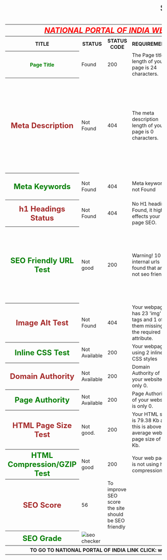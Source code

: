 <html>
<head><marquee><h1>SEO REPORT</h1></marquee>
<table>
<th colspan="6"><b><u><i><font color="red" size="5">NATIONAL PORTAL OF INDIA WEBSITE</font></i></u></b></th>
<tr>
<th><b>TITLE</b></th><th><b>STATUS</b></th><th><b>STATUS CODE</b></th><th><b>REQUIREMENTS</b></th><th><b>SUGGESTION</b></th>
</tr>
<tr>
<th><font color="green">Page Title</font></th>
<td>Found</td>
<td>200</td>
<td>The Page title length of your page is 24 characters.</td>
<td>Most search engines will truncate Page title to 65 characters.</td>
</tr>
<tr>
<th><font color="brown" size="5">Meta Description</font></th>
<td>Not Found</td>
<td>404</td>
<td>The meta description length of your page is 0 characters.</td> 
<td>Most search engines will truncate meta descriptions to 160 characters.National Portal of India is a single window access to information and services being provided by the various Indian Government entities.</td>
</tr>
<tr>
<th><font color="green" size="5">Meta Keywords</font></th>
<td>Not Found</td>
<td>404</td>
<td>Meta keywords not Found</td>
<td>Google Does not accept meta keywords any more.</td>
</tr>
<tr>
<th><font color="brown" size="5">h1 Headings Status</font></th>
<td>Not Found</td>
<td>404</td>
<td>No H1 headings Found, it highly effects your page SEO.</td>
<td>This page should contain h1,h2 heading.</td>
</tr>
<tr>
<th><font color="green" size="5">SEO Friendly URL Test</font></th>
<td>Not good</td>
<td>200</td>
<td>Warning! 10 internal urls found that are not seo friendly.</td>
<td>An SEO friendly url must caontain only lower alphabets, numbers, slashes(/), dash(-). Underscores, upercase Alphabets and specialchars (e-g: & ? %) are nto seo friendly.</td>
</tr>
<tr>
<th><font color="brown" size="5">Image Alt Test</font></th>
<td>Not Found</td>
<td>404</td>
<td>Your webpage has 23 'img' tags and 1 of them missing the required 'alt' attribute.</td>
<td>All tags must contain alt attribute.</td>
</tr>
<tr>
<th><font color="green" size="5">Inline CSS Test</font></th>
<td>Not Available</td>
<td>200</td>
<td>Your webpage is using 2 inline CSS styles</td>
<td>This page must contain more than 300 CSS style.</td>
</tr>
<tr>
<th><font color="brown" size="5">Domain Authority</font></th>
<td>Not Available</td>
<td>200</td>
<td> Domain Authority of your website is only 0. </td>
<td>It is good to have domain authority more than 20.</td>
</tr>
<tr>
<th><font color="green" size="5">Page Authority</font></th>
<td>Not Available</td>
<td>200</td>
<td> Page Authority of your website is only 0.</td>
<td>It is good to have page authority more than 20</td>
</tr>
<tr>
<th><font color="brown" size="5">HTML Page Size Test</font></th>
<td>Not good.</td>
<td>200</td>
<td>Your HTML size is 79.38 Kb and this is above the average web page size of 33 Kb. </td>
<td>This leads to a slower page loading time than average.</td>
<tr>
<th><font color="green" size="5">HTML Compression/GZIP Test</font></th>
<td>Not good</td>
<td>200</td>
<td>Your web page is not using html compression.</td>
<td> it is recommended to use html compression e-g: gzip compression</td>
</tr>
<tr>
<th><font color="brown" size="5">SEO Score</font></th>
<td>56</td>
<td>To improve SEO score the site should be SEO friendly</td>
</tr>
<tr>
<th><font color="green" size="5">SEO Grade</font></th>
<td><img src="http://smallseotools.com/imgs/badge-bronze.png" alt="seo checker"/></td>
</tr>
<th colspan="6">TO GO TO NATIONAL PORTAL OF INDIA LINK CLICK: www.india.gov.in </th>
</table>
</html>
